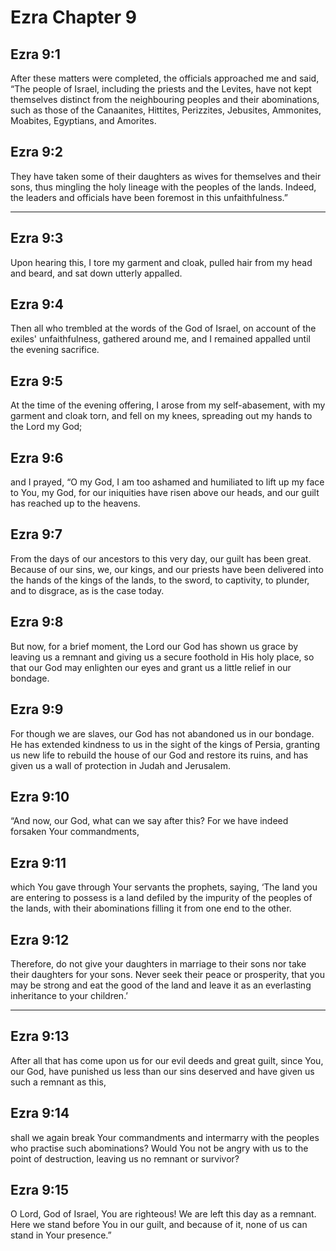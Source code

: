 # Ezra Chapter 9

## Ezra 9:1

After these matters were completed, the officials approached me and said, “The people of Israel, including the priests and the Levites, have not kept themselves distinct from the neighbouring peoples and their abominations, such as those of the Canaanites, Hittites, Perizzites, Jebusites, Ammonites, Moabites, Egyptians, and Amorites.

## Ezra 9:2

They have taken some of their daughters as wives for themselves and their sons, thus mingling the holy lineage with the peoples of the lands. Indeed, the leaders and officials have been foremost in this unfaithfulness.”

---

## Ezra 9:3

Upon hearing this, I tore my garment and cloak, pulled hair from my head and beard, and sat down utterly appalled.

## Ezra 9:4

Then all who trembled at the words of the God of Israel, on account of the exiles' unfaithfulness, gathered around me, and I remained appalled until the evening sacrifice.

## Ezra 9:5

At the time of the evening offering, I arose from my self-abasement, with my garment and cloak torn, and fell on my knees, spreading out my hands to the Lord my God;

## Ezra 9:6

and I prayed, “O my God, I am too ashamed and humiliated to lift up my face to You, my God, for our iniquities have risen above our heads, and our guilt has reached up to the heavens.

## Ezra 9:7

From the days of our ancestors to this very day, our guilt has been great. Because of our sins, we, our kings, and our priests have been delivered into the hands of the kings of the lands, to the sword, to captivity, to plunder, and to disgrace, as is the case today.

## Ezra 9:8

But now, for a brief moment, the Lord our God has shown us grace by leaving us a remnant and giving us a secure foothold in His holy place, so that our God may enlighten our eyes and grant us a little relief in our bondage.

## Ezra 9:9

For though we are slaves, our God has not abandoned us in our bondage. He has extended kindness to us in the sight of the kings of Persia, granting us new life to rebuild the house of our God and restore its ruins, and has given us a wall of protection in Judah and Jerusalem.

## Ezra 9:10

“And now, our God, what can we say after this? For we have indeed forsaken Your commandments,

## Ezra 9:11

which You gave through Your servants the prophets, saying, ‘The land you are entering to possess is a land defiled by the impurity of the peoples of the lands, with their abominations filling it from one end to the other.

## Ezra 9:12

Therefore, do not give your daughters in marriage to their sons nor take their daughters for your sons. Never seek their peace or prosperity, that you may be strong and eat the good of the land and leave it as an everlasting inheritance to your children.’

---

## Ezra 9:13

After all that has come upon us for our evil deeds and great guilt, since You, our God, have punished us less than our sins deserved and have given us such a remnant as this,

## Ezra 9:14

shall we again break Your commandments and intermarry with the peoples who practise such abominations? Would You not be angry with us to the point of destruction, leaving us no remnant or survivor?

## Ezra 9:15

O Lord, God of Israel, You are righteous! We are left this day as a remnant. Here we stand before You in our guilt, and because of it, none of us can stand in Your presence.”
